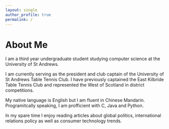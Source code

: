 ```yaml
---
layout: single
author_profile: true
permalink: /
---
```


# About Me
I am a third year undergraduate student studying computer science at the University of St Andrews.

I am currently serving as the president and club captain of the University of St Andrews Table Tennis Club. I have previously captained the East Kilbride Table Tennis Club and represented the West of Scotland in district competitions.

My native language is English but I am fluent in Chinese Mandarin. Programitcally speaking, I am profficient with C, Java and Python.

In my spare time I enjoy reading articles about global politics, international relations policy as well as consumer technology trends. 